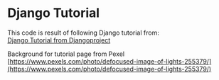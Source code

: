 # Django Tutorial #

This code is result of following Django tutorial from: \
[Django Tutorial from Djangoproject](https://docs.djangoproject.com/en/5.1/intro/tutorial01/)

Background for tutorial page from Pexel \
[https://www.pexels.com/photo/defocused-image-of-lights-255379/](https://www.pexels.com/photo/defocused-image-of-lights-255379/)
